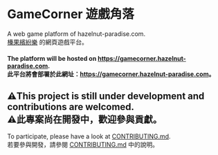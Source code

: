 # GameCorner 遊戲角落
A web game platform of hazelnut-paradise.com.<br/>
[榛果繽紛樂](hazelnut-paradise.com "hazelnut-paradise.com") 的網頁遊戲平台。
#### The platform will be hosted on <https://gamecorner.hazelnut-paradise.com>.<br/>此平台將會部署於此網址：<https://gamecorner.hazelnut-paradise.com>。

## ⚠️This project is still under development and contributions are welcomed.<br/>⚠️此專案尚在開發中，歡迎參與貢獻。
To participate, please have a look at [CONTRIBUTING.md](CONTRIBUTING.md).<br/>
若要參與開發，請參閱 [CONTRIBUTING.md](CONTRIBUTING.md) 中的說明。
